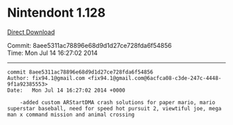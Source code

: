 # Nintendont 1.128
[Direct Download](./Nintendont.zip)

Commit: 8aee5311ac78896e68d9d1d27ce728fda6f54856  
Time: Mon Jul 14 16:27:02 2014   

-----

```
commit 8aee5311ac78896e68d9d1d27ce728fda6f54856
Author: fix94.1@gmail.com <fix94.1@gmail.com@6acfca08-c3de-247c-4448-9f1a92385553>
Date:   Mon Jul 14 16:27:02 2014 +0000

    -added custom ARStartDMA crash solutions for paper mario, mario superstar baseball, need for speed hot pursuit 2, viewtiful joe, mega man x command mission and animal crossing
```
